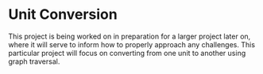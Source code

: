 # Unit Conversion
This project is being worked on in preparation for a larger project later on, where it will serve to inform how to properly approach any challenges. This particular project will focus on converting from one unit to another using graph traversal.
